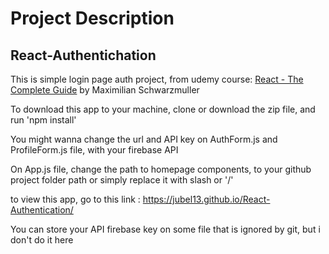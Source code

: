 # Project Description

## React-Authentichation

This is simple login page auth project, from udemy course: <a href="https://www.udemy.com/course/react-the-complete-guide-incl-redux/">React - The Complete Guide</a>  by Maximilian Schwarzmuller

To download this app to your machine, clone or download the zip file, and run 'npm install' 

You might wanna change the url and API key on AuthForm.js and ProfileForm.js file, with your firebase API 

On App.js file, change the path to homepage components, to your github project folder path or simply replace it with slash or '/' 

to view this app, go to this link : https://jubel13.github.io/React-Authentication/

You can store your API firebase key on some file that is ignored by git, but i don't do it here
